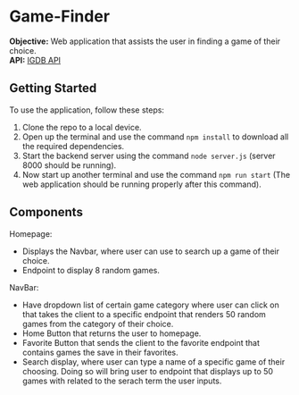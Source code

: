 # Game-Finder

**Objective:** Web application that assists the user in finding a game of their choice.  
**API:** [IGDB API](https://api-docs.igdb.com/#endpoints)

## Getting Started

To use the application, follow these steps:

1. Clone the repo to a local device.
2. Open up the terminal and use the command `npm install` to download all the required dependencies.
3. Start the backend server using the command `node server.js` (server 8000 should be running).
4. Now start up another terminal and use the command `npm run start` (The web application should be running properly after this command).

## Components

Homepage:
  - Displays the Navbar, where user can use to search up a game of their choice.
  - Endpoint to display 8 random games.

NavBar:
  - Have dropdown list of certain game category where user can click on that takes the client to a specific endpoint that renders 50 random games from the category of their choice.
  - Home Button that returns the user to homepage.
  - Favorite Button that sends the client to the favorite endpoint that contains games the save in their favorites.
  - Search display, where user can type a name of a specific game of their choosing. Doing so will bring user to endpoint that displays up to 50 games with related to the serach term the user inputs.

















